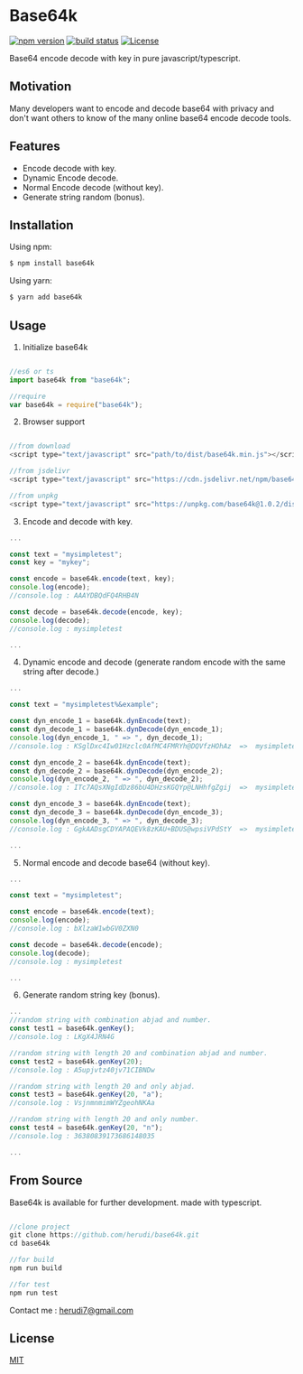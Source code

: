 # Base64k

[![npm version](https://img.shields.io/badge/npm-1.0.2-blue.svg)](https://www.npmjs.com/package/base64k) 
[![build status](https://api.travis-ci.com/herudi/base64k.svg?branch=master)](https://travis-ci.com/github/herudi/base64k)
[![License](http://img.shields.io/:license-mit-blue.svg?style=flat-square)](http://badges.mit-license.org)

Base64 encode decode with key in pure javascript/typescript.

## Motivation

Many developers want to encode and decode base64 with privacy and don't want others to know of the many online base64 encode decode tools.

## Features

- Encode decode with key.
- Dynamic Encode decode.
- Normal Encode decode (without key).
- Generate string random (bonus).

## Installation

Using npm:

```bash
$ npm install base64k
```

Using yarn:

```bash
$ yarn add base64k
```

## Usage

1. Initialize base64k

```JavaScript

//es6 or ts
import base64k from "base64k";

//require
var base64k = require("base64k");

```

2. Browser support

```JavaScript

//from download
<script type="text/javascript" src="path/to/dist/base64k.min.js"></script>

//from jsdelivr
<script type="text/javascript" src="https://cdn.jsdelivr.net/npm/base64k@1.0.2/dist/base64k.min.js"></script>

//from unpkg
<script type="text/javascript" src="https://unpkg.com/base64k@1.0.2/dist/base64k.min.js"></script>

```


3. Encode and decode with key.

```JavaScript
...

const text = "mysimpletest";
const key = "mykey";

const encode = base64k.encode(text, key);
console.log(encode);
//console.log : AAAYDBQdFQ4RHB4N

const decode = base64k.decode(encode, key);
console.log(decode);
//console.log : mysimpletest

...

```

4. Dynamic encode and decode (generate random encode with the same string after decode.)

```JavaScript
...

const text = "mysimpletest%&example";

const dyn_encode_1 = base64k.dynEncode(text);
const dyn_decode_1 = base64k.dynDecode(dyn_encode_1);
console.log(dyn_encode_1, " => ", dyn_decode_1);
//console.log : KSglDxc4Iw01Hzclc0AfMC4FMRYh@DQVfzHOhAz  =>  mysimpletest%&example

const dyn_encode_2 = base64k.dynEncode(text);
const dyn_decode_2 = base64k.dynDecode(dyn_encode_2);
console.log(dyn_encode_2, " => ", dyn_decode_2);
//console.log : ITc7AQsXNgIdDz86bU4DHzsKGQYp@LNHhfgZgij  =>  mysimpletest%&example

const dyn_encode_3 = base64k.dynEncode(text);
const dyn_decode_3 = base64k.dynDecode(dyn_encode_3);
console.log(dyn_encode_3, " => ", dyn_decode_3);
//console.log : GgkAADsgCDYAPAQEVk8zKAU+BDUS@wpsiVPdStY  =>  mysimpletest%&example

...
```

5. Normal encode and decode base64 (without key).

```JavaScript
...

const text = "mysimpletest";

const encode = base64k.encode(text);
console.log(encode);
//console.log : bXlzaW1wbGV0ZXN0

const decode = base64k.decode(encode);
console.log(decode);
//console.log : mysimpletest

...
```

6. Generate random string key (bonus).

```JavaScript
...
//random string with combination abjad and number.
const test1 = base64k.genKey(); 
//console.log : LKgX4JRN4G

//random string with length 20 and combination abjad and number.
const test2 = base64k.genKey(20); 
//console.log : A5upjvtz40jv71CIBNDw

//random string with length 20 and only abjad.
const test3 = base64k.genKey(20, "a"); 
//console.log : VsjnmnmimWYZgeohNKAa

//random string with length 20 and only number.
const test4 = base64k.genKey(20, "n"); 
//console.log : 36380839173686148035

...
```

## From Source

Base64k is available for further development. made with typescript.

```JavaScript

//clone project
git clone https://github.com/herudi/base64k.git
cd base64k

//for build
npm run build

//for test
npm run test

```

Contact me : herudi7@gmail.com


## License

[MIT](LICENSE)

